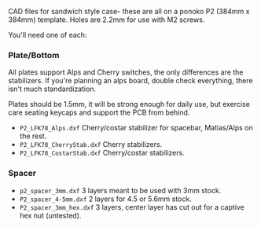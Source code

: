 CAD files for sandwich style case- these are all on a ponoko P2 (384mm x 384mm) template. Holes are 2.2mm for use with M2 screws.

You'll need one of each:

### Plate/Bottom

All plates support Alps and Cherry switches, the only differences are the stabilizers. If you're planning an alps board, double check everything, there isn't much standardization.

Plates should be 1.5mm, it will be strong enough for daily use, but exercise care seating keycaps and support the PCB from behind.

* `P2_LFK78_Alps.dxf` Cherry/costar stabilizer for spacebar, Matias/Alps on the rest.
* `P2_LFK78_CherryStab.dxf` Cherry stabilizers. 
* `P2_LFK78_CostarStab.dxf` Cherry/costar stabilizers.


### Spacer
* `p2_spacer_3mm.dxf` 3 layers meant to be used with 3mm stock.
* `P2_spacer_4-5mm.dxf` 2 layers for 4.5 or 5.6mm stock.
* `P2_spacer_3mm_hex.dxf` 3 layers, center layer has cut out for a captive hex nut (untested).